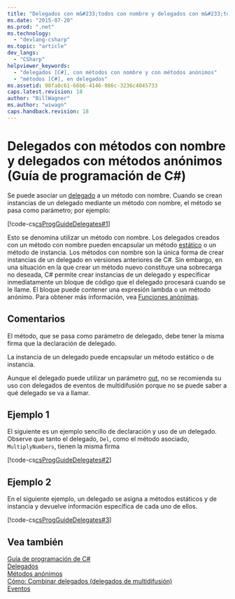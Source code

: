 ```yaml
---
title: "Delegados con m&#233;todos con nombre y delegados con m&#233;todos an&#243;nimos (Gu&#237;a de programaci&#243;n de C#) | Microsoft Docs"
ms.date: "2015-07-20"
ms.prod: ".net"
ms.technology: 
  - "devlang-csharp"
ms.topic: "article"
dev_langs: 
  - "CSharp"
helpviewer_keywords: 
  - "delegados [C#], con métodos con nombre y con métodos anónimos"
  - "métodos [C#], en delegados"
ms.assetid: 98fa8c61-66b6-4146-986c-3236c4045733
caps.latest.revision: 18
author: "BillWagner"
ms.author: "wiwagn"
caps.handback.revision: 18
---
```

# Delegados con m&#233;todos con nombre y delegados con m&#233;todos an&#243;nimos (Gu&#237;a de programaci&#243;n de C#)
Se puede asociar un [delegado](../../../csharp/language-reference/keywords/delegate.md) a un método con nombre.  Cuando se crean instancias de un delegado mediante un método con nombre, el método se pasa como parámetro; por ejemplo:  
  
 [!code-cs[csProgGuideDelegates#1](../../../csharp/programming-guide/delegates/codesnippet/csharp/csrefDelegates/Delegates.cs#1)]  
  
 Esto se denomina utilizar un método con nombre.  Los delegados creados con un método con nombre pueden encapsular un método [estático](../../../csharp/language-reference/keywords/static.md) o un método de instancia.  Los métodos con nombre son la única forma de crear instancias de un delegado en versiones anteriores de C\#.  Sin embargo, en una situación en la que crear un método nuevo constituye una sobrecarga no deseada, C\# permite crear instancias de un delegado y especificar inmediatamente un bloque de código que el delegado procesará cuando se le llame.  El bloque puede contener una expresión lambda o un método anónimo.  Para obtener más información, vea [Funciones anónimas](../../../csharp/programming-guide/statements-expressions-operators/anonymous-functions.md).  
  
## Comentarios  
 El método, que se pasa como parámetro de delegado, debe tener la misma firma que la declaración de delegado.  
  
 La instancia de un delegado puede encapsular un método estático o de instancia.  
  
 Aunque el delegado puede utilizar un parámetro [out](../../../csharp/language-reference/keywords/out.md), no se recomienda su uso con delegados de eventos de multidifusión porque no se puede saber a qué delegado se va a llamar.  
  
## Ejemplo 1  
 El siguiente es un ejemplo sencillo de declaración y uso de un delegado.  Observe que tanto el delegado, `Del`, como el método asociado, `MultiplyNumbers`, tienen la misma firma  
  
 [!code-cs[csProgGuideDelegates#2](../../../csharp/programming-guide/delegates/codesnippet/csharp/csrefDelegates/Delegates.cs#2)]  
  
## Ejemplo 2  
 En el siguiente ejemplo, un delegado se asigna a métodos estáticos y de instancia y devuelve información específica de cada uno de ellos.  
  
 [!code-cs[csProgGuideDelegates#3](../../../csharp/programming-guide/delegates/codesnippet/csharp/csrefDelegates/Delegates.cs#3)]  
  
## Vea también  
 [Guía de programación de C\#](../../../csharp/programming-guide/index.md)   
 [Delegados](../../../csharp/programming-guide/delegates/index.md)   
 [Métodos anónimos](../../../csharp/programming-guide/statements-expressions-operators/anonymous-methods.md)   
 [Cómo: Combinar delegados \(delegados de multidifusión\)](../../../csharp/programming-guide/delegates/how-to-combine-delegates-multicast-delegates.md)   
 [Eventos](../../../csharp/programming-guide/events/index.md)